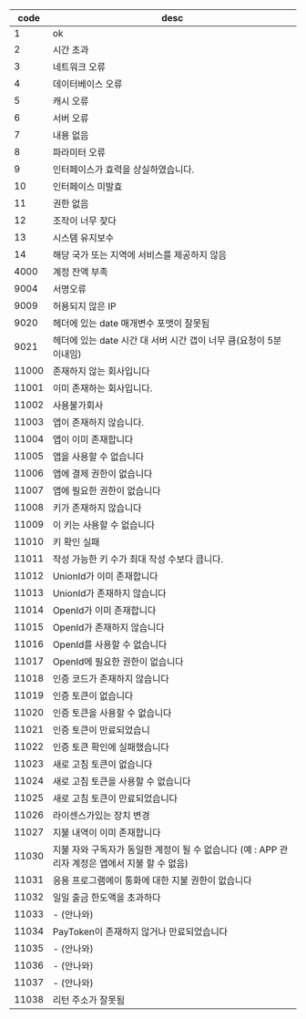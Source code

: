 | code | desc |
|-------|------|
| 1 | ok |
| 2 | 시간 초과 |
| 3 | 네트워크 오류 |
| 4 | 데이터베이스 오류 |
| 5 | 캐시 오류 |
| 6 | 서버 오류 |
| 7 | 내용 없음 |
| 8 | 파라미터 오류 |
| 9 | 인터페이스가 효력을 상실하였습니다. |
| 10 | 인터페이스 미발효 |
| 11 | 권한 없음 |
| 12 | 조작이 너무 잦다 |
| 13 | 시스템 유지보수 |
| 14 | 해당 국가 또는 지역에 서비스를 제공하지 않음 |
| 4000 | 계정 잔액 부족 |
| 9004 | 서명오류 |
| 9009 | 허용되지 않은 IP |
| 9020 | 헤더에 있는 date 매개변수 포맷이 잘못됨 |
| 9021 | 헤더에 있는 date 시간 대 서버 시간 갭이 너무 큼(요청이 5분 이내임) |
|  11000 | 존재하지 않는 회사입니다 |
|  11001 | 이미 존재하는 회사입니다. |
|  11002 | 사용불가회사 |
|  11003 | 앱이 존재하지 않습니다. |
|  11004 | 앱이 이미 존재합니다 |
|  11005 | 앱을 사용할 수 없습니다 |
|  11006 | 앱에 결제 권한이 없습니다 |
|  11007 | 앱에 필요한 권한이 없습니다 |
|  11008 | 키가 존재하지 않습니다 |
|  11009 | 이 키는 사용할 수 없습니다 |
|  11010 | 키 확인 실패 |
|  11011 | 작성 가능한 키 수가 최대 작성 수보다 큽니다. |
|  11012 | UnionId가 이미 존재합니다 |
|  11013 | UnionId가 존재하지 않습니다 |
|  11014 | OpenId가 ​​이미 존재합니다  |
|  11015 | OpenId가 ​​존재하지 않습니다 |
|  11016 | OpenId를 사용할 수 없습니다 |
|  11017 | OpenId에 필요한 권한이 없습니다 |
|  11018 | 인증 코드가 존재하지 않습니다 |
|  11019 | 인증 토큰이 없습니다 |
|  11020 | 인증 토큰을 사용할 수 없습니다 |
|  11021 | 인증 토큰이 만료되었습니 |
|  11022 | 인증 토큰 확인에 실패했습니다 |
|  11023 | 새로 고침 토큰이 없습니다  |
|  11024 | 새로 고침 토큰을 사용할 수 없습니다 |
|  11025 | 새로 고침 토큰이 만료되었습니다 |
|  11026 | 라이센스가있는 장치 변경 |
|  11027 | 지불 내역이 이미 존재합니다 |
|  11030 | 지불 자와 구독자가 동일한 계정이 될 수 없습니다 (예 : APP 관리자 계정은 앱에서 지불 할 수 없음) |
|  11031 | 응용 프로그램에이 통화에 대한 지불 권한이 없습니다 |
|  11032 | 일일 출금 한도액을 초과하다 |
|  11033 | - (안나와) |
|  11034 | PayToken이 존재하지 않거나 만료되었습니다 |
|  11035 | - (안나와) |
|  11036 | - (안나와) |
|  11037 | - (안나와) |
|  11038 | 리턴 주소가 잘못됨 |





